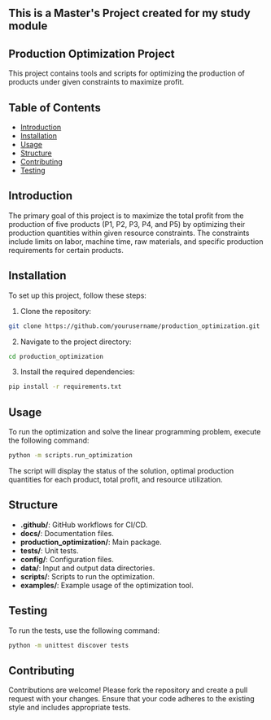 ## This is a Master's Project created for my study module

## Production Optimization Project
This project contains tools and scripts for optimizing the production of products under given constraints to maximize profit.

## Table of Contents
- [Introduction](#introduction)
- [Installation](#installation)
- [Usage](#usage)
- [Structure](#structure)
- [Contributing](#contributing)
- [Testing](#testing)

## Introduction
The primary goal of this project is to maximize the total profit from the production of five products (P1, P2, P3, P4, and P5) by optimizing their production quantities within given resource constraints. The constraints include limits on labor, machine time, raw materials, and specific production requirements for certain products.

## Installation
To set up this project, follow these steps:

1. Clone the repository:
```sh
git clone https://github.com/yourusername/production_optimization.git
```
2. Navigate to the project directory:
```sh
cd production_optimization
```
3. Install the required dependencies:
```sh
pip install -r requirements.txt
```

## Usage
To run the optimization and solve the linear programming problem, execute the following command:

```sh
python -m scripts.run_optimization
```
The script will display the status of the solution, optimal production quantities for each product, total profit, and resource utilization.

## Structure

- **.github/**: GitHub workflows for CI/CD.
- **docs/**: Documentation files.
- **production_optimization/**: Main package.
- **tests/**: Unit tests.
- **config/**: Configuration files.
- **data/**: Input and output data directories.
- **scripts/**: Scripts to run the optimization.
- **examples/**: Example usage of the optimization tool.

## Testing
To run the tests, use the following command:

```sh
python -m unittest discover tests
```
## Contributing
Contributions are welcome! Please fork the repository and create a pull request with your changes. Ensure that your code adheres to the existing style and includes appropriate tests.


